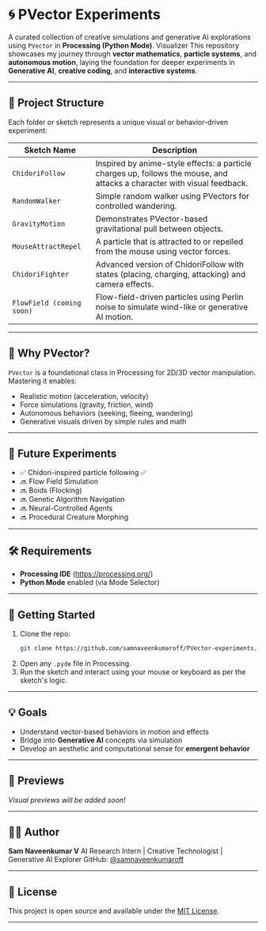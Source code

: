 # 🌀 PVector Experiments

A curated collection of creative simulations and generative AI explorations using `PVector` in **Processing (Python Mode)**.
Visualizer
This repository showcases my journey through **vector mathematics**, **particle systems**, and **autonomous motion**, laying the foundation for deeper experiments in **Generative AI**, **creative coding**, and **interactive systems**.

---

## 📁 Project Structure

Each folder or sketch represents a unique visual or behavior-driven experiment:

| Sketch Name | Description |
|------------|-------------|
| `ChidoriFollow` | Inspired by anime-style effects: a particle charges up, follows the mouse, and attacks a character with visual feedback. |
| `RandomWalker` | Simple random walker using PVectors for controlled wandering. |
| `GravityMotion` | Demonstrates PVector-based gravitational pull between objects. |
| `MouseAttractRepel` | A particle that is attracted to or repelled from the mouse using vector forces. |
| `ChidoriFighter` | Advanced version of ChidoriFollow with states (placing, charging, attacking) and camera effects. |
| `FlowField (coming soon)` | Flow-field-driven particles using Perlin noise to simulate wind-like or generative AI motion. |

---

## 🧠 Why PVector?

`PVector` is a foundational class in Processing for 2D/3D vector manipulation. Mastering it enables:

- Realistic motion (acceleration, velocity)
- Force simulations (gravity, friction, wind)
- Autonomous behaviors (seeking, fleeing, wandering)
- Generative visuals driven by simple rules and math

---

## 🧪 Future Experiments

- ✅ Chidori-inspired particle following ✅
- 🔜 Flow Field Simulation
- 🔜 Boids (Flocking)
- 🔜 Genetic Algorithm Navigation
- 🔜 Neural-Controlled Agents
- 🔜 Procedural Creature Morphing

---

## 🛠️ Requirements

- **Processing IDE** (https://processing.org/)
- **Python Mode** enabled (via Mode Selector)

---

## 🚀 Getting Started

1. Clone the repo:
   ```bash
   git clone https://github.com/samnaveenkumaroff/PVector-experiments.git

2. Open any `.pyde` file in Processing.
3. Run the sketch and interact using your mouse or keyboard as per the sketch's logic.

---

## 💡 Goals

* Understand vector-based behaviors in motion and effects
* Bridge into **Generative AI** concepts via simulation
* Develop an aesthetic and computational sense for **emergent behavior**

---

## 📸 Previews

*Visual previews will be added soon!*

---

## 🧑‍💻 Author

**Sam Naveenkumar V**
AI Research Intern | Creative Technologist | Generative AI Explorer
GitHub: [@samnaveenkumaroff](https://github.com/samnaveenkumaroff)

---

## 📜 License

This project is open source and available under the [MIT License](LICENSE).

---
